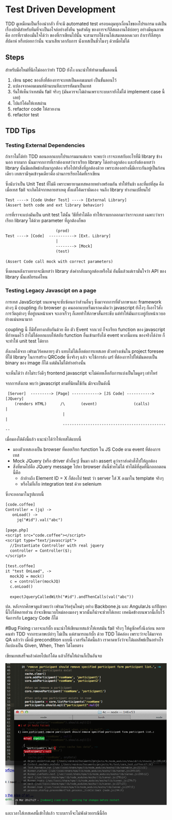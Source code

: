 Test Driven Development
===

TDD ดูเหมือนเป็นเรื่องน่ากลัว ที่จะมี automated test ครอบคลุมทุกเงื่อนไขของโปรแกรม แต่เป็นเรื่องปกติสำหรับทีมที่จะเป็นอไจล์อย่างยั่งยืน จุดสำคัญ
ของการจะรีลีสผลงานได้บ่อยๆ อย่างมีคุณภาพ คือ การที่เราต้องมั่นใจได้ว่า ของที่เราเขียนไปนั้น
จะสามารถใช้งานได้เสมอตลอดเวลา ถ้าเรารีลีสทุกสัปดาห์ หรือบ่อยกว่านั้น จะมาเสียเวลากับการ นั่งเทสเป็นชั่วโมงๆ ด้วยมือไม่ได้

Steps
---
สำหรับมือใหม่ที่นึกไม่ออกว่าทำ TDD ยังไง แนะนำให้ทำตามขั้นตอนนี้

1. เขียน spec ของสิ่งที่ต้องการจะเทสเป็นคอมเมนท์ เป็นขั้นตอนไว้
2. แปลงจากคอมเมนท์ด้านบนทีละบรรทัดมาเป็นเทส
3. รันให้เห็นว่าเทสมัน fail จริงๆ (มันควรจะไม่ผ่านเพราะระบบเรายังไม่ได้ implement case นี้เลย)
4. ไปแก้โค้ดให้เทสผ่าน
5. refactor code ให้สวยงาน
6. refactor test

TDD Tips
---

### Testing External Dependencies 
ถ้าเราไม่ได้ทำ TDD ตอนออกแบบโปรแกรมมาแต่แรก จะพบว่า เราจะเทสกับอะไรที่มี library ข้างนอก ยากมาก นั่นมาจากการที่เราต้องเทสว่าเราเรียก library ได้อย่างถูกต้อง และยังต้องเทสว่า library นั้นมีผลลัพธ์กลับมาถูกต้อง หรือไปทำสิ่งที่ถูกต้องด้วย เพราะสองอย่างนี้มีเกาะกันอยู่เป็นก้อนเดียว 
เทสเรามีจุดเข้าจุดเดียวคือ ผ่านการเรียกโค้ดที่เราเขียน

ซึ่งนับว่าเป็น Unit Test ที่ไม่ดี เพราะพยายามเทสหลายหย่างพร้อมกัน ทำให้รันช้า และที่แย่ที่สุด
คือ เมื่อเทส fail จะเกิดได้จากหลายสาเหตุ ตั้งแต่โค้ดเราผิดเอง จนถึง library ทำงานเปลี่ยนไป

                                      
    Test ----> [Code Under Test] ----> [External Library]
    (Assert both code and ext library behavior)

การที่เราจะแบ่งมันเป็น unit test ได้นั้น วิธีที่ทำได้คือ ทำให้เราแยกออกมาว่าเราจะเทส
เฉพาะว่าเราเรียก library ได้ด้วย parameter ที่ถูกต้องก็พอ

                          (prod)  
    Test ----> [Code]  -----------> [Ext. Library]
                          |
                          --------> [Mock]
                          (test)

    (Assert Code call mock with correct parameters)

ซึ่งตอนหลังเราอยากจะมีเทสว่า library ส่งค่ากลับมาถูกต้องหรือไม่ อันนี้แล้วแต่เรามั่นใจว่า API
ของ library นั้นเสถียรแค่ไหน

### Testing Legacy Javascipt on a page

การเทส JavaScript บนเพจดูจะซับซ้อนกว่าส่วนอื่นๆ ซึ่งมาจากการที่ตัวภาษาและ framework ต่างๆ มี coupling กับ browser สูง คนออกแบบเริ่มแรกคงคิดว่า javascript ยังไงๆ ก็เอาไว้สั่งการวัตถุต่างๆ
ที่อยู่บนหน้าเพจ จะเอาเร็วๆ ก็เลยทำให้ภาษาสั้นกระชับ แต่ทำให้มันเกาะอยู่กับหน้าเวบอย่างแน่นหนามาก

coupling นี้ ก็มีทั้งทางกลับกันด้วย คือ ตัว Event จากเวป ก็จะเรียก function ของ javascript ที่กำหนดไว้ ถ้าไม่ได้ออกแบบให้สลับ function อื่นเข้ามารับได้ event พวกนี้แทน
ของจริงได้ง่าย ก็จะทำให้ unit test ได้ยาก

สังเกตได้จาก เฟรมเวิร์คหลายๆ ตัว แทบไม่ได้เอื้อต่อการเทสเลย ตัวอย่างเช่นใน project foresee ที่ใช้ library ในการสร้าง QRCode ซึ่งจริงๆ แล้ว จะใช้การส่ง url ที่ต้องการไปให้มันตอบเป็น binary ของ image ก็ได้ แต่มันไม่ได้ทำอย่างนั้น

จะเห็นได้ว่า ถ้าไม่ระวังดีๆ frontend javascript จะไม่ค่อยเอื้อกับการแบ่งเป็นโมดูลๆ เท่าไหร่ 

จากการสังเกต พบว่า javascript ตามที่นิยมใช้กัน มักจะเป็นดังนี้

     [Server]  ---------> [Page] ------------> [JS Code] -----------> [JQuery]
        (renders HTML)      /\       (event)                (calls)        |
                             |                                             |
                             -----------------------------------------------

เมื่อมองได้ดังนี้แล้ว แนะนำได้ว่าให้เทสได้แบบนี้
* มองตัวเทสเองเป็น browser ที่คอยเรียก function ใน JS Code ตาม event ที่ต้องการเทส
* Mock JQuery (หรือ driver ตัวอื่นๆ) ขึ้นมา แล้ว assert ดูว่าเราส่งคำสั่งไปให้ถูกต้อง
* สิ่งที่ขาดไปคือ JQuery message ไปหา browser อันนี้ช่วยไม่ได้ ทำได้ดีที่สุดที่นึกออกตอนนี้คือ
   * ถ้าอ้างถึง Element ID = X ก็ต้องไป test ว่า server ใส่ X ลงมาใน template จริงๆ
   * หรือไม่ก็เก็บ integration test ด้วย selenium

ซึ่งจะออกมาในรูปแบบนี้

    [code.coffee]
    Controller = (jq) ->
       onLoad() -> 
         jq("#id").val("abc")
    
    [page.php]
    <script src="code.coffee"></script> 
    <script type="text/javascript">
      //Instantiate Controller with real jquery
      controller = Controller($);
    </script>
    
    [test.coffee]
    it "test OnLoad", ->
      mockJQ = mock()
      c = controller(mockJQ)
      c.onLoad()

      expectJqueryCalledWith("#id").andThenCalls(val("abc"))

ปล. หลังจากศึกษาดูแล้วพบว่า เฟรมเวิร์ครุ่นใหม่ๆ อย่าง Backbone.js และ AngularJs แก้ปัญหานี้ไปได้หลายส่วน ถ้าจะเขียนเวบใหม่ลองมองๆ พวกนั้นก็น่าจะช่วยได้เยอะ เทคนิคข้างบนพวกนี้เก็บไว้จัดการกับ Legacy Code ก็ได้

#Bug Fixing
เวลาจะแก้บั๊ก แนะนำให้เขียนเทสแล้วให้เทสมัน fail จริงๆ ให้ดูซักครั้งนึงก่อน หลายคนทำ TDD จากกระดาษเปล่าๆ ไม่เป็น แต่สามารถแก้บั๊ก
ด้วย TDD ได้คล่อง เพราะว่าจะได้มาจาก QA แล้วว่า เมื่อมี precondition แบบนี้ เวลารันโค้ดนี้แล้ว เราคาดหวังว่าจะได้ผลลัพธ์เป็นอย่างไร
ก็แปลงเป็น Given, When, Then ได้โดยตรง

เขียนเทสเสร็จแล้วค่อยไปแก้โค้ด แล้วก็รันให้ผ่านก็เป็นอันจบ

![Img](images/tdd_bug_fixes.png "TDD & Bug Fixes")

และเวลาใส่เทสเคสนี้เข้าไปแล้ว ระบบเราก็จะไม่พังด้วยกรณีนี้อีก




